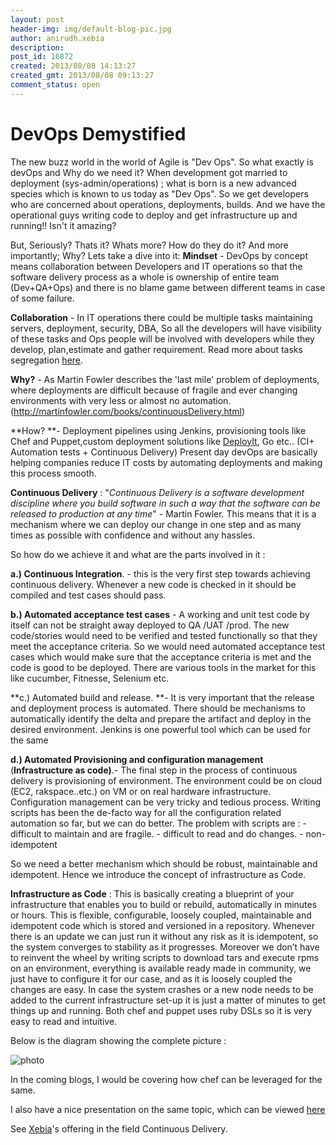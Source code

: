 ```yaml
---
layout: post
header-img: img/default-blog-pic.jpg
author: anirudh.xebia
description: 
post_id: 16872
created: 2013/08/08 14:13:27
created_gmt: 2013/08/08 09:13:27
comment_status: open
---
```


# DevOps Demystified

The new buzz world in the world of Agile is "Dev Ops". So what exactly is devOps and Why do we need it? When development got married to deployment (sys-admin/operations) ; what is born is a new advanced species which is known to us today as "Dev Ops". So we get developers who are concerned about operations, deployments, builds. And we have the operational guys writing code to deploy and get infrastructure up and running!! Isn't it amazing?

But, Seriously? Thats it? Whats more? How do they do it? And more importantly; Why? Lets take a dive into it:  **Mindset** \- DevOps by concept means collaboration between Developers and IT operations so that the software delivery process as a whole is ownership of entire team (Dev+QA+Ops) and there is no blame game between different teams in case of some failure.

**Collaboration** \- In IT operations there could be multiple tasks maintaining servers, deployment, security, DBA, So all the developers will have visibility of these tasks and Ops people will be involved with developers while they develop, plan,estimate and gather requirement. Read more about tasks segregation [here][1].

**Why?** \- As Martin Fowler describes the 'last mile' problem of deployments, where deployments are difficult because of fragile and ever changing environments with very less or almost no automation. (http://martinfowler.com/books/continuousDelivery.html)

**How? **\- Deployment pipelines using Jenkins, provisioning tools like Chef and Puppet,custom deployment solutions like [DeployIt][2], Go etc.. (CI+ Automation tests + Continuous Delivery) Present day devOps are basically helping companies reduce IT costs by automating deployments and making this process smooth.

**Continuous Delivery** : "_Continuous Delivery is a software development discipline where you build software in such a way that the software can be released to production at any time_" - Martin Fowler. This means that it is a mechanism where we can deploy our change in one step and as many times as possible with confidence and without any hassles.

So how do we achieve it and what are the parts involved in it :

**a.) Continuous Integration**. - this is the very first step towards achieving continuous delivery. Whenever a new code is checked in it should be compiled and test cases should pass.

**b.) Automated acceptance test cases** \- A working and unit test code by itself can not be straight away deployed to QA /UAT /prod. The new code/stories would need to be verified and tested functionally so that they meet the acceptance criteria. So we would need automated acceptance test cases which would make sure that the acceptance criteria is met and the code is good to be deployed. There are various tools in the market for this like cucumber, Fitnesse, Selenium etc.

**c.) Automated build and release. **\- It is very important that the release and deployment process is automated. There should be mechanisms to automatically identify the delta and prepare the artifact and deploy in the desired environment. Jenkins is one powerful tool which can be used for the same

**d.) Automated Provisioning and configuration management** (**Infrastructure as code)**.- The final step in the process of continuous delivery is provisioning of environment. The environment could be on cloud (EC2, rakspace..etc.) on VM or on real hardware infrastructure. Configuration management can be very tricky and tedious process. Writing scripts has been the de-facto way for all the configuration related automation so far, but we can do better. The problem with scripts are : \- difficult to maintain and are fragile. \- difficult to read and do changes. \- non-idempotent

So we need a better mechanism which should be robust, maintainable and idempotent. Hence we introduce the concept of infrastructure as Code.

**Infrastructure as Code** : This is basically creating a blueprint of your infrastructure that enables you to build or rebuild, automatically in minutes or hours. This is flexible, configurable, loosely coupled, maintainable and idempotent code which is stored and versioned in a repository. Whenever there is an update we can just run it without any risk as it is idempotent, so the system converges to stability as it progresses. Moreover we don’t have to reinvent the wheel by writing scripts to download tars and execute rpms on an environment, everything is available ready made in community, we just have to configure it for our case, and as it is loosely coupled the changes are easy. In case the system crashes or a new node needs to be added to the current infrastructure set-up it is just a matter of minutes to get things up and running. Both chef and puppet uses ruby DSLs so it is very easy to read and intuitive.

Below is the diagram showing the complete picture :

![photo][3]

In the coming blogs, I would be covering how chef can be leveraged for the same.

I also have a nice presentation on the same topic, which can be viewed [here][4]

See [Xebia][5]'s offering in the field Continuous Delivery.

   [1]: http://devops.com/2013/02/11/defining-the-dev-and-the-ops-roles-in-devops/
   [2]: http://www.xebialabs.com/
   [3]: http://xebee.xebia.in/wp-content/uploads/2013/08/photo-300x225.jpg
   [4]: http://www.slideshare.net/AnirudhBhatnagar/dev-ops-finalbeingagile2013-24232828
   [5]: http://continuousdelivery.xebia.com/